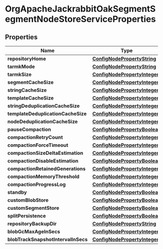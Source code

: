 

# OrgApacheJackrabbitOakSegmentSegmentNodeStoreServiceProperties

## Properties

Name | Type | Description | Notes
------------ | ------------- | ------------- | -------------
**repositoryHome** | [**ConfigNodePropertyString**](ConfigNodePropertyString.md) |  |  [optional]
**tarmkMode** | [**ConfigNodePropertyString**](ConfigNodePropertyString.md) |  |  [optional]
**tarmkSize** | [**ConfigNodePropertyInteger**](ConfigNodePropertyInteger.md) |  |  [optional]
**segmentCacheSize** | [**ConfigNodePropertyInteger**](ConfigNodePropertyInteger.md) |  |  [optional]
**stringCacheSize** | [**ConfigNodePropertyInteger**](ConfigNodePropertyInteger.md) |  |  [optional]
**templateCacheSize** | [**ConfigNodePropertyInteger**](ConfigNodePropertyInteger.md) |  |  [optional]
**stringDeduplicationCacheSize** | [**ConfigNodePropertyInteger**](ConfigNodePropertyInteger.md) |  |  [optional]
**templateDeduplicationCacheSize** | [**ConfigNodePropertyInteger**](ConfigNodePropertyInteger.md) |  |  [optional]
**nodeDeduplicationCacheSize** | [**ConfigNodePropertyInteger**](ConfigNodePropertyInteger.md) |  |  [optional]
**pauseCompaction** | [**ConfigNodePropertyBoolean**](ConfigNodePropertyBoolean.md) |  |  [optional]
**compactionRetryCount** | [**ConfigNodePropertyInteger**](ConfigNodePropertyInteger.md) |  |  [optional]
**compactionForceTimeout** | [**ConfigNodePropertyInteger**](ConfigNodePropertyInteger.md) |  |  [optional]
**compactionSizeDeltaEstimation** | [**ConfigNodePropertyInteger**](ConfigNodePropertyInteger.md) |  |  [optional]
**compactionDisableEstimation** | [**ConfigNodePropertyBoolean**](ConfigNodePropertyBoolean.md) |  |  [optional]
**compactionRetainedGenerations** | [**ConfigNodePropertyInteger**](ConfigNodePropertyInteger.md) |  |  [optional]
**compactionMemoryThreshold** | [**ConfigNodePropertyInteger**](ConfigNodePropertyInteger.md) |  |  [optional]
**compactionProgressLog** | [**ConfigNodePropertyInteger**](ConfigNodePropertyInteger.md) |  |  [optional]
**standby** | [**ConfigNodePropertyBoolean**](ConfigNodePropertyBoolean.md) |  |  [optional]
**customBlobStore** | [**ConfigNodePropertyBoolean**](ConfigNodePropertyBoolean.md) |  |  [optional]
**customSegmentStore** | [**ConfigNodePropertyBoolean**](ConfigNodePropertyBoolean.md) |  |  [optional]
**splitPersistence** | [**ConfigNodePropertyBoolean**](ConfigNodePropertyBoolean.md) |  |  [optional]
**repositoryBackupDir** | [**ConfigNodePropertyString**](ConfigNodePropertyString.md) |  |  [optional]
**blobGcMaxAgeInSecs** | [**ConfigNodePropertyInteger**](ConfigNodePropertyInteger.md) |  |  [optional]
**blobTrackSnapshotIntervalInSecs** | [**ConfigNodePropertyInteger**](ConfigNodePropertyInteger.md) |  |  [optional]



